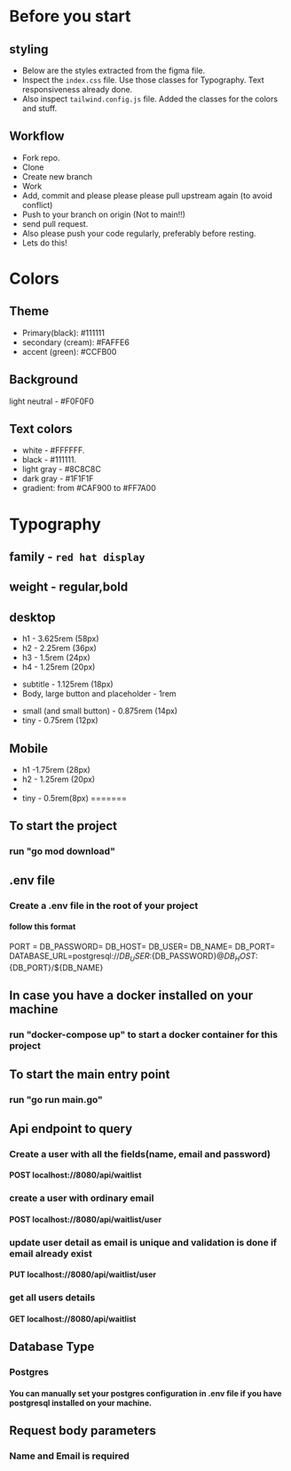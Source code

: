 
# Before you start

## styling
- Below are the styles extracted from the figma file.
- Inspect the `index.css` file. Use those classes for Typography. Text responsiveness already done.
- Also inspect `tailwind.config.js` file. Added the classes for the colors and stuff.

## Workflow
- Fork repo.
- Clone
- Create new branch
- Work
- Add, commit and please please please pull upstream again (to avoid conflict)
- Push to your branch on origin (Not to main!!)
- send pull request.
-  Also please push your code regularly, preferably before resting.
- Lets do this!


# Colors

## Theme
- Primary(black): #111111
- secondary (cream): #FAFFE6
- accent (green): #CCFB00

## Background
light neutral - #F0F0F0


## Text colors
- white - #FFFFFF. 
- black - #111111. 
- light gray - #8C8C8C
- dark gray - #1F1F1F
- gradient: from #CAF900 to #FF7A00

# Typography
## family - `red hat display`
## weight - regular,bold

## desktop
- h1 - 3.625rem (58px)
- h2 - 2.25rem (36px)
- h3 - 1.5rem (24px)
- h4 - 1.25rem (20px)
+ subtitle - 1.125rem (18px)
+ Body, large button and placeholder - 1rem 
- small (and small button) - 0.875rem (14px)
- tiny - 0.75rem (12px)

## Mobile
- h1 -1.75rem (28px)
- h2 - 1.25rem (20px)
- <!-- h3 - 1.5rem (24px)
 -->
- h4 - 1rem (16px)
- subtitle - 0.875rem (14px)
- large button - 0.875rem (14px)
- Body and placeholder - 0.75rem (12px)
- <!-- small - 0.875rem (14px) -->
- tiny - 0.5rem(8px)
=======
## To start the project 
### run "go mod download"

## .env file
### Create a .env file in the root of your project
#### follow this format
PORT = 
DB_PASSWORD=
DB_HOST=
DB_USER=
DB_NAME=
DB_PORT=
DATABASE_URL=postgresql://${DB_USER}:${DB_PASSWORD}@${DB_HOST}:${DB_PORT}/${DB_NAME}

## In case you have a docker installed on your machine
### run "docker-compose up" to start a docker container for this project

## To start the main entry point
### run "go run main.go"

## Api endpoint to query

###    Create a user with all the fields(name, email and password)
####   POST  localhost://8080/api/waitlist

###    create a user with ordinary email
####   POST  localhost://8080/api/waitlist/user

###    update user detail as email is unique and validation is done if email already exist
 ####  PUT  localhost://8080/api/waitlist/user


 ###  get all users details 
 #### GET   localhost://8080/api/waitlist

## Database Type
### Postgres
#### You can manually set your postgres configuration in .env file if you have postgresql installed on your machine.

## Request body parameters
### Name and Email is required


